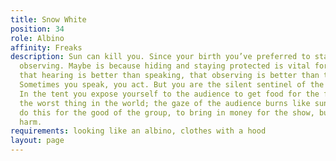 ```yaml
---
title: Snow White
position: 34
role: Albino
affinity: Freaks
description: Sun can kill you. Since your birth you’ve preferred to stay in a corner,
  observing. Maybe is because hiding and staying protected is vital for you. You learned
  that hearing is better than speaking, that observing is better than to be observed.
  Sometimes you speak, you act. But you are the silent sentinel of the freak show.
  In the tent you expose yourself to the audience to get food for the family, it is
  the worst thing in the world; the gaze of the audience burns like sunlight.  You
  do this for the good of the group, to bring in money for the show, but it does you
  harm.
requirements: looking like an albino, clothes with a hood
layout: page
---
```


